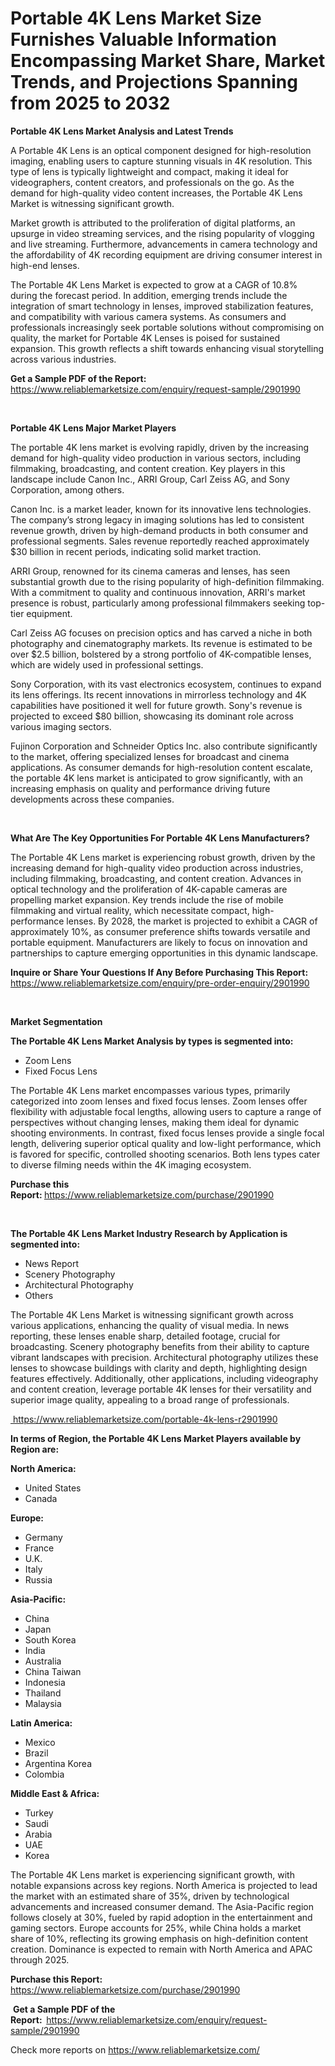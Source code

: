 <p><h1>Portable 4K Lens Market Size Furnishes Valuable Information Encompassing Market Share, Market Trends, and Projections Spanning from 2025 to 2032</h1></p><p><strong>Portable 4K Lens Market Analysis and Latest Trends</strong></p>
<p><p>A Portable 4K Lens is an optical component designed for high-resolution imaging, enabling users to capture stunning visuals in 4K resolution. This type of lens is typically lightweight and compact, making it ideal for videographers, content creators, and professionals on the go. As the demand for high-quality video content increases, the Portable 4K Lens Market is witnessing significant growth. </p><p>Market growth is attributed to the proliferation of digital platforms, an upsurge in video streaming services, and the rising popularity of vlogging and live streaming. Furthermore, advancements in camera technology and the affordability of 4K recording equipment are driving consumer interest in high-end lenses. </p><p>The Portable 4K Lens Market is expected to grow at a CAGR of 10.8% during the forecast period. In addition, emerging trends include the integration of smart technology in lenses, improved stabilization features, and compatibility with various camera systems. As consumers and professionals increasingly seek portable solutions without compromising on quality, the market for Portable 4K Lenses is poised for sustained expansion. This growth reflects a shift towards enhancing visual storytelling across various industries.</p></p>
<p><strong>Get a Sample PDF of the Report:&nbsp;</strong> <a href="https://www.reliablemarketsize.com/enquiry/request-sample/2901990?utm_campaign=3029&utm_medium=2&utm_source=Github&utm_content=ia&utm_term=11032025&utm_id=portable-4k-lens">https://www.reliablemarketsize.com/enquiry/request-sample/2901990</a></p>
<p>&nbsp;</p>
<p><strong>Portable 4K Lens Major Market Players</strong></p>
<p><p>The portable 4K lens market is evolving rapidly, driven by the increasing demand for high-quality video production in various sectors, including filmmaking, broadcasting, and content creation. Key players in this landscape include Canon Inc., ARRI Group, Carl Zeiss AG, and Sony Corporation, among others.</p><p>Canon Inc. is a market leader, known for its innovative lens technologies. The company’s strong legacy in imaging solutions has led to consistent revenue growth, driven by high-demand products in both consumer and professional segments. Sales revenue reportedly reached approximately $30 billion in recent periods, indicating solid market traction.</p><p>ARRI Group, renowned for its cinema cameras and lenses, has seen substantial growth due to the rising popularity of high-definition filmmaking. With a commitment to quality and continuous innovation, ARRI's market presence is robust, particularly among professional filmmakers seeking top-tier equipment.</p><p>Carl Zeiss AG focuses on precision optics and has carved a niche in both photography and cinematography markets. Its revenue is estimated to be over $2.5 billion, bolstered by a strong portfolio of 4K-compatible lenses, which are widely used in professional settings.</p><p>Sony Corporation, with its vast electronics ecosystem, continues to expand its lens offerings. Its recent innovations in mirrorless technology and 4K capabilities have positioned it well for future growth. Sony's revenue is projected to exceed $80 billion, showcasing its dominant role across various imaging sectors.</p><p>Fujinon Corporation and Schneider Optics Inc. also contribute significantly to the market, offering specialized lenses for broadcast and cinema applications. As consumer demands for high-resolution content escalate, the portable 4K lens market is anticipated to grow significantly, with an increasing emphasis on quality and performance driving future developments across these companies.</p></p>
<p>&nbsp;</p>
<p><strong>What Are The Key Opportunities For Portable 4K Lens Manufacturers?</strong></p>
<p><p>The Portable 4K Lens market is experiencing robust growth, driven by the increasing demand for high-quality video production across industries, including filmmaking, broadcasting, and content creation. Advances in optical technology and the proliferation of 4K-capable cameras are propelling market expansion. Key trends include the rise of mobile filmmaking and virtual reality, which necessitate compact, high-performance lenses. By 2028, the market is projected to exhibit a CAGR of approximately 10%, as consumer preference shifts towards versatile and portable equipment. Manufacturers are likely to focus on innovation and partnerships to capture emerging opportunities in this dynamic landscape.</p></p>
<p><strong>Inquire or Share Your Questions If Any Before Purchasing This Report:</strong> <a href="https://www.reliablemarketsize.com/enquiry/pre-order-enquiry/2901990?utm_campaign=3029&utm_medium=2&utm_source=Github&utm_content=ia&utm_term=11032025&utm_id=portable-4k-lens">https://www.reliablemarketsize.com/enquiry/pre-order-enquiry/2901990</a></p>
<p>&nbsp;</p>
<p><strong>Market Segmentation</strong></p>
<p><strong>The Portable 4K Lens Market Analysis by types is segmented into:</strong></p>
<p><ul><li>Zoom Lens</li><li>Fixed Focus Lens</li></ul></p>
<p><p>The Portable 4K Lens market encompasses various types, primarily categorized into zoom lenses and fixed focus lenses. Zoom lenses offer flexibility with adjustable focal lengths, allowing users to capture a range of perspectives without changing lenses, making them ideal for dynamic shooting environments. In contrast, fixed focus lenses provide a single focal length, delivering superior optical quality and low-light performance, which is favored for specific, controlled shooting scenarios. Both lens types cater to diverse filming needs within the 4K imaging ecosystem.</p></p>
<p><strong>Purchase this Report:&nbsp;</strong><a href="https://www.reliablemarketsize.com/purchase/2901990?utm_campaign=3029&utm_medium=2&utm_source=Github&utm_content=ia&utm_term=11032025&utm_id=portable-4k-lens">https://www.reliablemarketsize.com/purchase/2901990</a></p>
<p>&nbsp;</p>
<p><strong>The Portable 4K Lens Market Industry Research by Application is segmented into:</strong></p>
<p><ul><li>News Report</li><li>Scenery Photography</li><li>Architectural Photography</li><li>Others</li></ul></p>
<p><p>The Portable 4K Lens Market is witnessing significant growth across various applications, enhancing the quality of visual media. In news reporting, these lenses enable sharp, detailed footage, crucial for broadcasting. Scenery photography benefits from their ability to capture vibrant landscapes with precision. Architectural photography utilizes these lenses to showcase buildings with clarity and depth, highlighting design features effectively. Additionally, other applications, including videography and content creation, leverage portable 4K lenses for their versatility and superior image quality, appealing to a broad range of professionals.</p></p>
<p><a href="https://www.reliablemarketsize.com/portable-4k-lens-r2901990?utm_campaign=3029&utm_medium=2&utm_source=Github&utm_content=ia&utm_term=11032025&utm_id=portable-4k-lens">&nbsp;https://www.reliablemarketsize.com/portable-4k-lens-r2901990</a></p>
<p><strong>In terms of Region, the Portable 4K Lens Market Players available by Region are:</strong></p>
<p>
    <p> <strong> North America: </strong>
        <ul>
            <li>United States</li>
            <li>Canada</li>
        </ul>
        </p> 
    <p> <strong> Europe: </strong>
        <ul>
            <li>Germany</li>
            <li>France</li>
            <li>U.K.</li>
            <li>Italy</li>
            <li>Russia</li>
        </ul>
        </p> 
    <p> <strong> Asia-Pacific: </strong>
        <ul>
            <li>China</li>
            <li>Japan</li>
            <li>South Korea</li>
            <li>India</li>
            <li>Australia</li>
            <li>China Taiwan</li>
            <li>Indonesia</li>
            <li>Thailand</li>
            <li>Malaysia</li>
        </ul>
        </p> 
    <p> <strong> Latin America: </strong>
        <ul>
            <li>Mexico</li>
            <li>Brazil</li>
            <li>Argentina Korea</li>
            <li>Colombia</li>
        </ul>
        </p> 
    <p> <strong> Middle East & Africa: </strong>
        <ul>
            <li>Turkey</li>
            <li>Saudi</li>
            <li>Arabia</li>
            <li>UAE</li>
            <li>Korea</li>
        </ul>
    </p>
    </p>
<p><p>The Portable 4K Lens market is experiencing significant growth, with notable expansions across key regions. North America is projected to lead the market with an estimated share of 35%, driven by technological advancements and increased consumer demand. The Asia-Pacific region follows closely at 30%, fueled by rapid adoption in the entertainment and gaming sectors. Europe accounts for 25%, while China holds a market share of 10%, reflecting its growing emphasis on high-definition content creation. Dominance is expected to remain with North America and APAC through 2025.</p></p>
<p><strong>Purchase this Report: </strong><a href="https://www.reliablemarketsize.com/purchase/2901990?utm_campaign=3029&utm_medium=2&utm_source=Github&utm_content=ia&utm_term=11032025&utm_id=portable-4k-lens">https://www.reliablemarketsize.com/purchase/2901990</a></p>
<p>&nbsp;<strong>Get a Sample PDF of the Report:&nbsp;&nbsp;</strong><a href="https://www.reliablemarketsize.com/enquiry/request-sample/2901990?utm_campaign=3029&utm_medium=2&utm_source=Github&utm_content=ia&utm_term=11032025&utm_id=portable-4k-lens">https://www.reliablemarketsize.com/enquiry/request-sample/2901990</a></p>
<p><strong></strong></p>
<p>Check more reports on <a href="https://www.reliablemarketsize.com/?utm_campaign=3029&utm_medium=2&utm_source=Github&utm_content=ia&utm_term=11032025&utm_id=portable-4k-lens">https://www.reliablemarketsize.com/</a></p>
